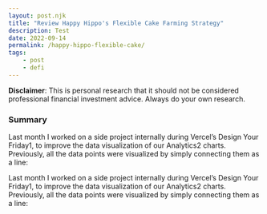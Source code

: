 ```yaml
---
layout: post.njk
title: "Review Happy Hippo's Flexible Cake Farming Strategy"
description: Test
date: 2022-09-14
permalink: /happy-hippo-flexible-cake/
tags:
    - post
    - defi
---
```


**Disclaimer**: This is personal research that it should not be considered
professional financial investment advice. Always do your own research.

### Summary

Last month I worked on a side project internally during Vercel’s Design Your
Friday1, to improve the data visualization of our Analytics2 charts.
Previously, all the data points were visualized by simply connecting them as a
line:

Last month I worked on a side project internally during Vercel’s Design Your
Friday1, to improve the data visualization of our Analytics2 charts.
Previously, all the data points were visualized by simply connecting them as a
line:
